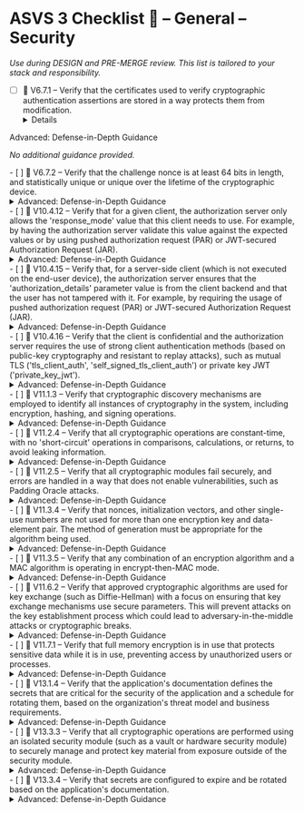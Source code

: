 # ASVS 3 Checklist 🔴 – General – Security

_Use during DESIGN and PRE-MERGE review. This list is tailored to your stack and responsibility._

- [ ] 🔴 V6.7.1 – Verify that the certificates used to verify cryptographic authentication assertions are stored in a way protects them from modification.
  <details>
<summary>Advanced: Defense-in-Depth Guidance</summary>

_No additional guidance provided._

</details>
- [ ] 🔴 V6.7.2 – Verify that the challenge nonce is at least 64 bits in length, and statistically unique or unique over the lifetime of the cryptographic device.
  <details>
<summary>Advanced: Defense-in-Depth Guidance</summary>

_No additional guidance provided._

</details>
- [ ] 🔴 V10.4.12 – Verify that for a given client, the authorization server only allows the 'response_mode' value that this client needs to use. For example, by having the authorization server validate this value against the expected values or by using pushed authorization request (PAR) or JWT-secured Authorization Request (JAR).
  <details>
<summary>Advanced: Defense-in-Depth Guidance</summary>

_No additional guidance provided._

</details>
- [ ] 🔴 V10.4.15 – Verify that, for a server-side client (which is not executed on the end-user device), the authorization server ensures that the 'authorization_details' parameter value is from the client backend and that the user has not tampered with it. For example, by requiring the usage of pushed authorization request (PAR) or JWT-secured Authorization Request (JAR).
  <details>
<summary>Advanced: Defense-in-Depth Guidance</summary>

_No additional guidance provided._

</details>
- [ ] 🔴 V10.4.16 – Verify that the client is confidential and the authorization server requires the use of strong client authentication methods (based on public-key cryptography and resistant to replay attacks), such as mutual TLS ('tls_client_auth', 'self_signed_tls_client_auth') or private key JWT ('private_key_jwt').
  <details>
<summary>Advanced: Defense-in-Depth Guidance</summary>

_No additional guidance provided._

</details>
- [ ] 🔴 V11.1.3 – Verify that cryptographic discovery mechanisms are employed to identify all instances of cryptography in the system, including encryption, hashing, and signing operations.
  <details>
<summary>Advanced: Defense-in-Depth Guidance</summary>

_No additional guidance provided._

</details>
- [ ] 🔴 V11.2.4 – Verify that all cryptographic operations are constant-time, with no 'short-circuit' operations in comparisons, calculations, or returns, to avoid leaking information.
  <details>
<summary>Advanced: Defense-in-Depth Guidance</summary>

_No additional guidance provided._

</details>
- [ ] 🔴 V11.2.5 – Verify that all cryptographic modules fail securely, and errors are handled in a way that does not enable vulnerabilities, such as Padding Oracle attacks.
  <details>
<summary>Advanced: Defense-in-Depth Guidance</summary>

_No additional guidance provided._

</details>
- [ ] 🔴 V11.3.4 – Verify that nonces, initialization vectors, and other single-use numbers are not used for more than one encryption key and data-element pair. The method of generation must be appropriate for the algorithm being used.
  <details>
<summary>Advanced: Defense-in-Depth Guidance</summary>

_No additional guidance provided._

</details>
- [ ] 🔴 V11.3.5 – Verify that any combination of an encryption algorithm and a MAC algorithm is operating in encrypt-then-MAC mode.
  <details>
<summary>Advanced: Defense-in-Depth Guidance</summary>

_No additional guidance provided._

</details>
- [ ] 🔴 V11.6.2 – Verify that approved cryptographic algorithms are used for key exchange (such as Diffie-Hellman) with a focus on ensuring that key exchange mechanisms use secure parameters. This will prevent attacks on the key establishment process which could lead to adversary-in-the-middle attacks or cryptographic breaks.
  <details>
<summary>Advanced: Defense-in-Depth Guidance</summary>

_No additional guidance provided._

</details>
- [ ] 🔴 V11.7.1 – Verify that full memory encryption is in use that protects sensitive data while it is in use, preventing access by unauthorized users or processes.
  <details>
<summary>Advanced: Defense-in-Depth Guidance</summary>

_No additional guidance provided._

</details>
- [ ] 🔴 V13.1.4 – Verify that the application's documentation defines the secrets that are critical for the security of the application and a schedule for rotating them, based on the organization's threat model and business requirements.
  <details>
<summary>Advanced: Defense-in-Depth Guidance</summary>

_No additional guidance provided._

</details>
- [ ] 🔴 V13.3.3 – Verify that all cryptographic operations are performed using an isolated security module (such as a vault or hardware security module) to securely manage and protect key material from exposure outside of the security module.
  <details>
<summary>Advanced: Defense-in-Depth Guidance</summary>

_No additional guidance provided._

</details>
- [ ] 🔴 V13.3.4 – Verify that secrets are configured to expire and be rotated based on the application's documentation.
  <details>
<summary>Advanced: Defense-in-Depth Guidance</summary>

_No additional guidance provided._

</details>
